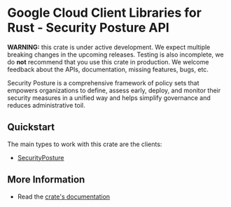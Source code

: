# Google Cloud Client Libraries for Rust - Security Posture API

<!-- Code generated by sidekick. DO NOT EDIT. -->

**WARNING:** this crate is under active development. We expect multiple breaking
changes in the upcoming releases. Testing is also incomplete, we do **not**
recommend that you use this crate in production. We welcome feedback about the
APIs, documentation, missing features, bugs, etc.

Security Posture is a comprehensive framework of policy sets that empowers organizations to define, assess early, deploy, and monitor their security measures in a unified way and helps simplify governance and reduces administrative toil.

## Quickstart

The main types to work with this crate are the clients:

- [SecurityPosture]

## More Information

- Read the [crate's documentation](https://docs.rs/google-cloud-securityposture-v1/latest/google-cloud-securityposture-v1)

[SecurityPosture]: https://docs.rs/google-cloud-securityposture-v1/latest/google_cloud_securityposture_v1/client/struct.SecurityPosture.html
